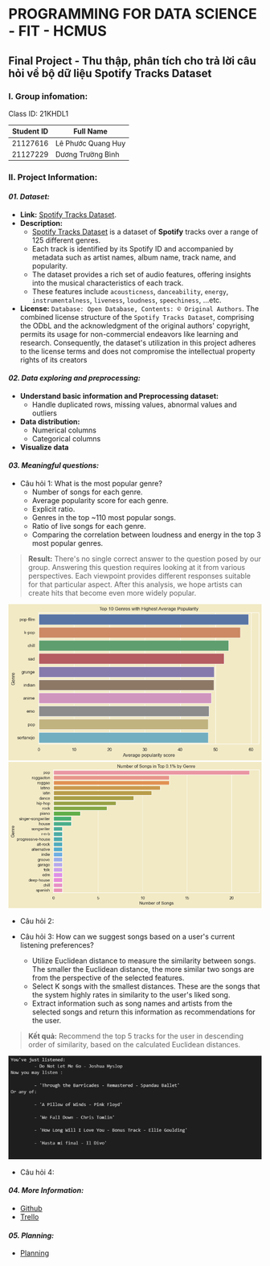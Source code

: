 # PROGRAMMING FOR DATA SCIENCE - FIT - HCMUS
## Final Project - Thu thập, phân tích cho trả lời câu hỏi về bộ dữ liệu Spotify Tracks Dataset
### I. Group infomation:

Class ID: 21KHDL1

|Student ID|Full Name|
|---|---|
|21127616|Lê Phước Quang Huy|
|21127229|Dương Trường Bình|

### II. Project Information:
#### **_01. Dataset:_**
- **Link:** [Spotify Tracks Dataset](https://www.kaggle.com/datasets/maharshipandya/-spotify-tracks-dataset).
- **Description:**
    - [Spotify Tracks Dataset](https://www.kaggle.com/datasets/maharshipandya/-spotify-tracks-dataset) is a dataset of **Spotify** tracks over a range of 125 different genres.  
    - Each track is identified by its Spotify ID and accompanied by metadata such as artist names, album name, track name, and popularity.
    - The dataset provides a rich set of audio features, offering insights into the musical characteristics of each track.
    - These features include `acousticness`, `danceability`, `energy`, 
    `instrumentalness`, `liveness`, `loudness`, `speechiness`, ...etc.
- **License:** `Database: Open Database, Contents: © Original Authors`. The combined license structure of the `Spotify Tracks Dataset`, comprising the ODbL and the acknowledgment of the original authors' copyright, permits its usage for non-commercial endeavors like learning and research. Consequently, the dataset's utilization in this project adheres to the license terms and does not compromise the intellectual property rights of its creators 


#### **_02. Data exploring and preprocessing:_**
- **Understand basic information and Preprocessing dataset:**
    - Handle duplicated rows, missing values, abnormal values and outliers
- **Data distribution:**
    - Numerical columns
    - Categorical columns
- **Visualize data**

#### **_03. Meaningful questions:_**
- Câu hỏi 1: What is the most popular genre?
    - Number of songs for each genre.
    - Average popularity score for each genre.
    - Explicit ratio.
    - Genres in the top ~110 most popular songs.
    - Ratio of live songs for each genre.
    - Comparing the correlation between loudness and energy in the top 3 most popular genres.

> **Result:** There's no single correct answer to the question posed by our group. Answering this question requires looking at it from various perspectives. Each viewpoint provides different responses suitable for that particular aspect. After this analysis, we hope artists can create hits that become even more widely popular.

![Top 10 Genres with Highest Average Popularity](./image/Q1-1.png)
![Number of Songs in Top 0.001% by Genre](./image/Q1-2.png)

- Câu hỏi 2:

- Câu hỏi 3: How can we suggest songs based on a user's current listening preferences?
    - Utilize Euclidean distance to measure the similarity between songs. The smaller the Euclidean distance, the more similar two songs are from the perspective of the selected features.
    - Select K songs with the smallest distances. These are the songs that the system highly rates in similarity to the user's liked song.
    - Extract information such as song names and artists from the selected songs and return this information as recommendations for the user.

> **Kết quả:** Recommend the top 5 tracks for the user in descending order of similarity, based on the calculated Euclidean distances.

![Recommend](./image/Q3.png)


- Câu hỏi 4:


#### **_04. More Information:_**
- [Github](https://github.com/duongtruongbinh/Prog4DS_FinalProject)
- [Trello](https://trello.com/b/TL2hTrzA/prog4dsfinalproject)

#### **_05. Planning:_**
- [Planning](https://docs.google.com/spreadsheets/d/1C74QGwhZZZx5uv8j9Z5kSmUOsvY673bq0KFGbLohAOI/edit?usp=sharing
)

